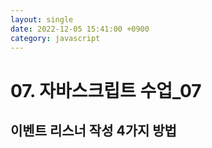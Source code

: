 ```yaml
---
layout: single
date: 2022-12-05 15:41:00 +0900
category: javascript
---
```


# 07. 자바스크립트 수업_07

## 이벤트 리스너 작성 4가지 방법
